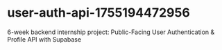 # user-auth-api-1755194472956
6-week backend internship project: Public-Facing User Authentication &amp; Profile API with Supabase
